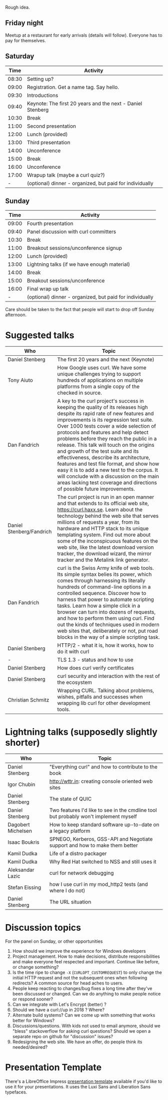 Rough idea.

## Friday night

Meetup at a restaurant for early arrivals (details will follow). Everyone has to pay for themselves.

## Saturday

| Time  | Activity |
|-------|----------|
| 08:30 | Setting up?
| 09:00 | Registration. Get a name tag. Say hello.
| 09:30 | Introductions
| 09:40 | Keynote: The first 20 years and the next - Daniel Stenberg
| 10:30 | Break
| 11:00 | Second presentation
| 12:00 | Lunch (provided)
| 13:00 | Third presentation
| 14:00 | Unconference
| 15:00 | Break
| 16:00 | Unconference
| 17:00 | Wrapup talk (maybe a curl quiz?)
| -     | (optional) dinner - organized, but paid for individually

## Sunday

| Time | Activity |
|-------|----------|
| 09:00 | Fourth presentation
| 09:40 | Panel discussion with curl committers
| 10:30 | Break
| 11:00 | Breakout sessions/unconference signup
| 12:00 | Lunch (provided)
| 13:00 | Lightning talks (if we have enough material)
| 14:00 | Break
| 15:00 | Breakout sessions/unconference
| 16:00 | Final wrap up talk
| -     | (optional) dinner - organized, but paid for individually

Care should be taken to the fact that people will start to drop off Sunday afternoon.

# Suggested talks

| Who | Topic |
|-----|-------|
| Daniel Stenberg | The first 20 years and the next (Keynote)
| Tony Aiuto | How Google uses curl. We have some unique challenges trying to support hundreds of applications on multiple platforms from a single copy of the checked in source.
| Dan Fandrich | A key to the curl project's success in keeping the quality of its releases high despite its rapid rate of new features and improvements is its regression test suite. Over 1000 tests cover a wide selection of protocols and features and help detect problems before they reach the public in a release. This talk will touch on the origins and growth of the test suite and its effectiveness, describe its architecture, features and test file format, and show how easy it is to add a new test to the corpus. It will conclude with a discussion on the main areas lacking test coverage and directions of possible future improvements.
| Daniel Stenberg/Fandrich | The curl project is run in an open manner and that extends to its official web site, https://curl.haxx.se. Learn about the technology behind the web site that serves millions of requests a year, from its hardware and HTTP stack to its unique templating system. Find out more about some of the inconspicuous features on the web site, like the latest download version tracker, the download wizard, the mirror tracker and the Metalink link generator.
| Dan Fandrich | curl is the Swiss Army knife of web tools. Its simple syntax belies its power, which comes through harnessing its literally hundreds of command-line options in a controlled sequence. Discover how to harness that power to automate scripting tasks. Learn how a simple click in a browser can turn into dozens of requests, and how to perform them using curl. Find out the kinds of techniques used in modern web sites that, deliberately or not, put road blocks in the way of a simple scripting task.
| Daniel Stenberg | HTTP/2 - what it is, how it works, how to do it with curl
| - | TLS 1.3 - status and how to use
| Daniel Stenberg | How does curl verify certificates
| Daniel Stenberg | curl security and interaction with the rest of the ecosystem 
| Christian Schmitz | Wrapping CURL. Talking about problems, wishes, pitfalls and successes when wrapping lib curl for other development tools.

# Lightning talks (supposedly slightly shorter)

| Who | Topic |
|-----|-------|
| Daniel Stenberg | "Everything curl" and how to contribute to the book
| Igor Chubin | http://wttr.in: creating console oriented web sites
| Daniel Stenberg | The state of QUIC
| Daniel Stenberg | Two features I'd like to see in the cmdline tool but probably won't implement myself
| Dagobert Michelsen | How to keep standard software up-to-date on a legacy platform
| Isaac Boukris | SPNEGO, Kerberos, GSS-API and Negotiate support and how to make them better
| Kamil Dudka | Life of a distro packager
| Kamil Dudka | Why Red Hat switched to NSS and still uses it
| Aleksandar Lazic | curl for network debugging
| Stefan Eissing | how I use curl in my mod_http2 tests (and where I do not)
| Daniel Stenberg | The URL situation

# Discussion topics

For the panel on Sunday, or other opportunities

 1. How should we improve the experience for Windows developers
 2. Project management. How to make decisions, distribute responsibilities and make everyone feel respected and important. Continue like before, or change something?
 3. Is the time ripe to change `-X` (`CURLOPT_CUSTOMREQUEST`) to only change the initial HTTP request and not the subsequent ones when following redirects? A common source for head aches to users.
 4. People keep reacting to changes/bug fixes a long time after they've been discussed or changed. Can we do anything to make people notice or respond sooner?
 5. Can we integrate with Let's Encrypt (better) ?
 6. Should we have a curl://up in 2018 ? Where?
 7. Alternate build systems? Can we come up with something that works better for Windows?
 8. Discussions/questions. With kids not used to email anymore, should we "bless" stackoverflow for asking curl questions? Should we open a separate repo on github for "discussion" issues?
 9. Redesigning the web site. We have an offer, do people think its needed/desired?

# Presentation Template

There's a LibreOffice Impress [presentation template](curlup-presentation-template.otp)
available if you'd like to use it for your presentations. It uses the Luxi Sans
and Liberation Sans typefaces.
